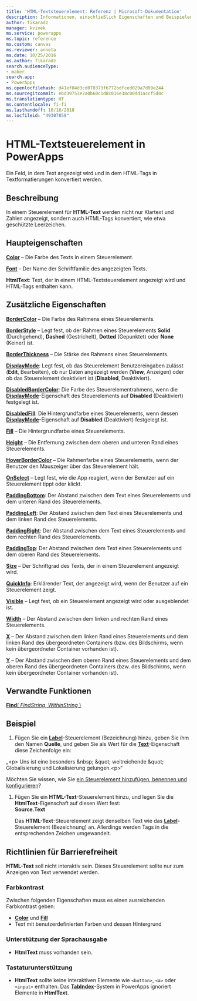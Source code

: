 ```yaml
---
title: 'HTML-Textsteuerelement: Referenz | Microsoft-Dokumentation'
description: Informationen, einschließlich Eigenschaften und Beispielen, über das HTML-Textsteuerelement
author: fikaradz
manager: kvivek
ms.service: powerapps
ms.topic: reference
ms.custom: canvas
ms.reviewer: anneta
ms.date: 10/25/2016
ms.author: fikaradz
search.audienceType:
- maker
search.app:
- PowerApps
ms.openlocfilehash: d41ef04d3cd070373f6772bdfced029a7d09e244
ms.sourcegitcommit: ebd39753e2a0b60c1d8c016e38c00dd1accf5d0c
ms.translationtype: HT
ms.contentlocale: fi-fi
ms.lasthandoff: 10/16/2018
ms.locfileid: "49307859"
---
```

# <a name="html-text-control-in-powerapps"></a>HTML-Textsteuerelement in PowerApps
Ein Feld, in dem Text angezeigt wird und in dem HTML-Tags in Textformatierungen konvertiert werden.

## <a name="description"></a>Beschreibung
In einem Steuerelement für **HTML-Text** werden nicht nur Klartext und Zahlen angezeigt, sondern auch HTML-Tags konvertiert, wie etwa geschützte Leerzeichen.

## <a name="key-properties"></a>Haupteigenschaften
**[Color](properties-color-border.md)** – Die Farbe des Texts in einem Steuerelement.

**[Font](properties-text.md)** – Der Name der Schriftfamilie des angezeigten Texts.

**HtmlText**: Text, der in einem HTML-Textsteuerelement angezeigt wird und HTML-Tags enthalten kann.

## <a name="additional-properties"></a>Zusätzliche Eigenschaften
**[BorderColor](properties-color-border.md)** – Die Farbe des Rahmens eines Steuerelements.

**[BorderStyle](properties-color-border.md)** – Legt fest, ob der Rahmen eines Steuerelements **Solid** (Durchgehend), **Dashed** (Gestrichelt), **Dotted** (Gepunktet) oder **None** (Keiner) ist.

**[BorderThickness](properties-color-border.md)** – Die Stärke des Rahmens eines Steuerelements.

**[DisplayMode](properties-core.md)**: Legt fest, ob das Steuerelement Benutzereingaben zulässt (**Edit**, Bearbeiten), ob nur Daten angezeigt werden (**View**, Anzeigen) oder ob das Steuerelement deaktiviert ist (**Disabled**, Deaktiviert).

**[DisabledBorderColor](properties-color-border.md)**: Die Farbe des Steuerelementrahmens, wenn die **[DisplayMode](properties-core.md)**-Eigenschaft des Steuerelements auf **Disabled** (Deaktiviert) festgelegt ist.

**[DisabledFill](properties-color-border.md)**: Die Hintergrundfarbe eines Steuerelements, wenn dessen **[DisplayMode](properties-core.md)**-Eigenschaft auf **Disabled** (Deaktiviert) festgelegt ist.

**[Fill](properties-color-border.md)** – Die Hintergrundfarbe eines Steuerelements.

**[Height](properties-size-location.md)** – Die Entfernung zwischen dem oberen und unteren Rand eines Steuerelements.

**[HoverBorderColor](properties-color-border.md)** – Die Rahmenfarbe eines Steuerelements, wenn der Benutzer den Mauszeiger über das Steuerelement hält.

**[OnSelect](properties-core.md)** – Legt fest, wie die App reagiert, wenn der Benutzer auf ein Steuerelement tippt oder klickt.

**[PaddingBottom](properties-size-location.md)**: Der Abstand zwischen dem Text eines Steuerelements und dem unteren Rand des Steuerelements.

**[PaddingLeft](properties-size-location.md)**: Der Abstand zwischen dem Text eines Steuerelements und dem linken Rand des Steuerelements.

**[PaddingRight](properties-size-location.md)**: Der Abstand zwischen dem Text eines Steuerelements und dem rechten Rand des Steuerelements.

**[PaddingTop](properties-size-location.md)**: Der Abstand zwischen dem Text eines Steuerelements und dem oberen Rand des Steuerelements.

**[Size](properties-text.md)** – Der Schriftgrad des Texts, der in einem Steuerelement angezeigt wird.

**[QuickInfo](properties-core.md)**: Erklärender Text, der angezeigt wird, wenn der Benutzer auf ein Steuerelement zeigt.

**[Visible](properties-core.md)** – Legt fest, ob ein Steuerelement angezeigt wird oder ausgeblendet ist.

**[Width](properties-size-location.md)** – Der Abstand zwischen dem linken und rechten Rand eines Steuerelements.

**[X](properties-size-location.md)** – Der Abstand zwischen dem linken Rand eines Steuerelements und dem linken Rand des übergeordneten Containers (bzw. des Bildschirms, wenn kein übergeordneter Container vorhanden ist).

**[Y](properties-size-location.md)** – Der Abstand zwischen dem oberen Rand eines Steuerelements und dem oberen Rand des übergeordneten Containers (bzw. des Bildschirms, wenn kein übergeordneter Container vorhanden ist).

## <a name="related-functions"></a>Verwandte Funktionen
[**Find**( *FindString*, *WithinString* )](../functions/function-find.md)

## <a name="example"></a>Beispiel
1. Fügen Sie ein **[Label](control-text-box.md)**-Steuerelement (Bezeichnung) hinzu, geben Sie ihm den Namen **Quelle**, und geben Sie als Wert für die **[Text](properties-core.md)**-Eigenschaft diese Zeichenfolge ein:

„\<p> Uns ist eine besonders \&nbsp; \&quot; weitreichende \&quot; Globalisierung und Lokalisierung gelungen.\<p>“

Möchten Sie wissen, wie Sie [ein Steuerelement hinzufügen, benennen und konfigurieren](../add-configure-controls.md)?

1. Fügen Sie ein **HTML-Text**-Steuerelement hinzu, und legen Sie die **HtmlText**-Eigenschaft auf diesen Wert fest:<br>
   **Source.Text**
   
     Das **HTML-Text**-Steuerelement zeigt denselben Text wie das **[Label](control-text-box.md)**-Steuerelement (Bezeichnung) an. Allerdings werden Tags in die entsprechenden Zeichen umgewandelt.


## <a name="accessibility-guidelines"></a>Richtlinien für Barrierefreiheit
**HTML-Text** soll nicht interaktiv sein. Dieses Steuerelement sollte nur zum Anzeigen von Text verwendet werden.

### <a name="color-contrast"></a>Farbkontrast
Zwischen folgenden Eigenschaften muss es einen ausreichenden Farbkontrast geben:
* **[Color](properties-color-border.md)** und **[Fill](properties-color-border.md)**
* Text mit benutzerdefinierten Farben und dessen Hintergrund

### <a name="screen-reader-support"></a>Unterstützung der Sprachausgabe
* **HtmlText** muss vorhanden sein.

### <a name="keyboard-support"></a>Tastaturunterstützung
* **HtmlText** sollte keine interaktiven Elemente wie `<button>`, `<a>` oder `<input>` enthalten. Das **[TabIndex](properties-accessibility.md)**-System in PowerApps ignoriert Elemente in **HtmlText**.

